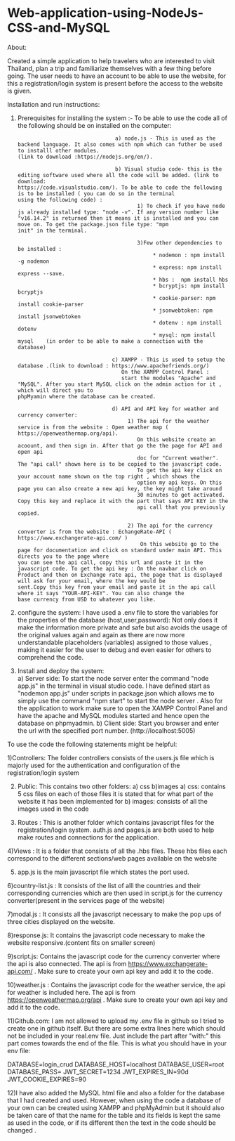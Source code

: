 # Web-application-using-NodeJs-CSS-and-MySQL

About:

Created a simple application to help travelers who are interested to visit Thailand, plan a trip  and familiarize themselves with a  few thing before going. The user needs to have an account to be able to use the website, for this a registration/login system is present before the access to the website is given.



Installation and run instructions:

1) Prerequisites for installing the system :- To be able to use the code all of the following should be on installed on the computer: 
                                      
                                      a) node.js - This is used as the backend language. It also comes with npm which can futher be used to installl other modules.                                              (link to download :https://nodejs.org/en/).
                                     
                                      b) Visual studio code- this is the editing software used where all the code will be added. (link to download:                                                             https://code.visualstudio.com/). To be able to code the following is to be installed ( you can do so in the terminal                                                   using the following code) : 
                                             1) To check if you have node js already installed type: "node -v". If any version number like                                                                               "v16.14.2" is returned then it means it is installed and you can move on. To get the package.json file type: "mpm                                                       init" in the terminal.
                                                 
                                             3)Few other dependencies to be installed :
                                                  * nodemon : npm install  -g nodemon 
                                                  * express: npm install express --save.
                                                  * hbs :  npm install hbs
                                                  * bcryptjs: npm install bcryptjs
                                                  * cookie-parser: npm install cookie-parser
                                                  * jsonwebtoken: npm install jsonwebtoken
                                                  * dotenv : npm install dotenv
                                                  * mysql: npm install mysql    (in order to be able to make a connection with the database)
                                       
                                     c) XAMPP - This is used to setup the database .(link to download : https://www.apachefriends.org/)
                                        On the XAMPP Control Panel :
                                        start the modules "Apache" and "MySQL". After you start MySQL click on the admin action for it , which will direct you to                                               phpMyamin where the database can be created.
                                        
                                     d) API and API key for weather and currency converter: 
                                          1) The api for the weather service is from the website : Open weather map ( https://openweathermap.org/api).
                                             On this website create an acoount, and then sign in. After that go the the page for API and open api 
                                             doc for "Current weather". The "api call" shown here is to be copied to the javascript code. 
                                             To get the api key click on your account name shown on the top right , which shows the 
                                             option my api keys. On this page you can also create a new api key, the key might take around 
                                             30 minutes to get activated. Copy this key and replace it with the part that says API KEY in the 
                                             api call that you previously copied.
                                          
                                          2) The api for the currency converter is from the website : EchangeRate-API ( https://www.exchangerate-api.com/ )
                                              On this website go to the page for documentation and click on standard under main API. This directs you to the page where                                               you can see the api call, copy this url and paste it in the javascript code. To get the api key : On the navbar click on                                               Product and then on Exchange rate api, the page that is displayed will ask for your email, where the key would be                                                       sent.Copy this key from your email and paste it in the api call where it says "YOUR-API-KEY". You can also change the                                                   base currency from USD to whatever you like.
                                              
 2)  configure the system:  I have used a .env file  to store the variables for the properties of the database (host,user,password): Not only does it make the information more private and safe but also avoids the usage of the original values again and again as there are now more understandable placeholders (variables) assigned to those values , making it easier for the user to debug and even easier for others to comprehend the code.


3) Install and deploy the system:   
      a) Server side: To start the node server enter the command "node app.js" in the terminal in visual studio code. I have defined start as "nodemon app.js"  under             scripts in package.json which allows me to simply use the command "npm start" to start the node server .
          Also for the application to work make sure to open the XAMPP Control Panel and have the apache and MySQL modules started and hence open the database on                 phpmyadmin.
      b) Client side: Start you browser and enter the url with the specified port number. (http://localhost:5005)      
         

 


To use the code the following statements might be helpful:

1)Controllers: The folder controllers consists of the users.js file which is majorly used for the authentication and configuration of the registration/login system

2) Public: This contains two other folders: a) css   b)images
    a) css: contains 5 css files on each of those files it is stated that for what part of the website it has been implemented for
    b) images: consists of all the images used in the code

3)  Routes : This is another folder which contains javascript files for the registration/login system.
           auth.js and pages.js are both used to help make routes and connections for the application.

4)Views : It is a folder that consists of all the .hbs files. These hbs files each correspond to the different sections/web pages available on the website

5) app.js is the main javascript file which states the port used.

6)country-list.js : It consists of the list of alll the countries and their corresponding currencies which are then used in script.js for the currency converter(present in the services page of the website)

7)modal.js : It consists all the javascript necessary to make the pop ups of three cities displayed on the website.

8)response.js: It contains the javascript code necessary to make the website responsive.(content fits on smaller screen)

9)script.js: Contains the javascript code for the currency converter where the api is also connected.
The api is from  https://www.exchangerate-api.com/ . Make sure to create your own api key and add it to the code.

10)weather.js : Contains the javascript code for the weather service, the api for weather is included here.
The api is from https://openweathermap.org/api . Make sure to create your own api key and add it to the code.

11)Github.com: I am not allowed to upload my .env file in github so I tried to create one in github itself.
But there are some extra lines here which should not be included in your real.env file. Just include the part after "with:"
this part comes towards the end of the file. 
This is what you should have in your env file:

DATABASE=login_crud
DATABASE_HOST=localhost
DATABASE_USER=root
DATABASE_PASS=
JWT_SECRET=1234
JWT_EXPIRES_IN=90d
JWT_COOKIE_EXPIRES=90



12)I have also added the MySQL html file and also a folder for the database that I had created and used.
However, when using the code a database of your own can be created using XAMPP and phpMyAdmin but it should also be taken care of that the name for the table and its fields is kept the same as used in the code, or if its different then the text in the code should be changed .



